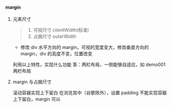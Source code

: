 #### margin

1. 元素尺寸

   > 1. 可视尺寸 clientWidth(标准)
   > 2. 占据尺寸 outerWidth

   - 修改 div 水平方向的 margin，可视的宽度变大，修改垂直方向的 margin，div 的高度不变，位置改变

   利用以上特性，实现什么功能
   答：两栏布局，一侧能够自适应，如 demo001 两栏布局

2. margin 与占据尺寸

   滚动容器实现上下留白
   在浏览其中（谷歌除外），设置 padding 不能实现容器上下留白，margin 可以
